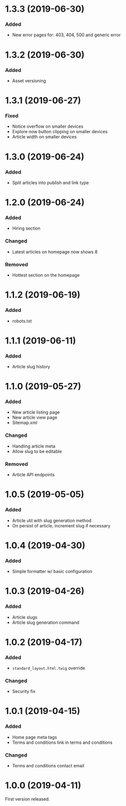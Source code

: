 # 1.3.3 (2019-06-30)

### Added
- New error pages for: 403, 404, 500 and generic error


# 1.3.2 (2019-06-30)

### Added
- Asset versioning


# 1.3.1 (2019-06-27)

### Fixed
- Notice overflow on smaller devices
- Explore now button clipping on smaller devices
- Article width on smaller devices


# 1.3.0 (2019-06-24)

### Added
- Split articles into publish and link type


# 1.2.0 (2019-06-24)

### Added
- Hiring section

### Changed
- Latest articles on homepage now shows 8

### Removed
- Hottest section on the homepage


# 1.1.2 (2019-06-19)

### Added
- robots.txt


# 1.1.1 (2019-06-11)

### Added
- Article slug history


# 1.1.0 (2019-05-27)

### Added
- New article listing page
- New article view page
- Sitemap.xml

### Changed
- Handling article meta
- Allow slug to be editable

### Removed
- Article API endpoints


# 1.0.5 (2019-05-05)

### Added
- Article util with slug generation method
- On persist of article, increment slug if necessary 


# 1.0.4 (2019-04-30)

### Added
- Simple formatter w/ basic configuration


# 1.0.3 (2019-04-26)

### Added
- Article slugs
- Article slug generation command


# 1.0.2 (2019-04-17)

### Added
- `standard_layout.html.twig` override

### Changed
- Security fix


# 1.0.1 (2019-04-15)

### Added
- Home page meta tags
- Terms and conditions link in terms and conditions

### Changed
- Terms and conditions contact email


# 1.0.0 (2019-04-11)

First version released.
